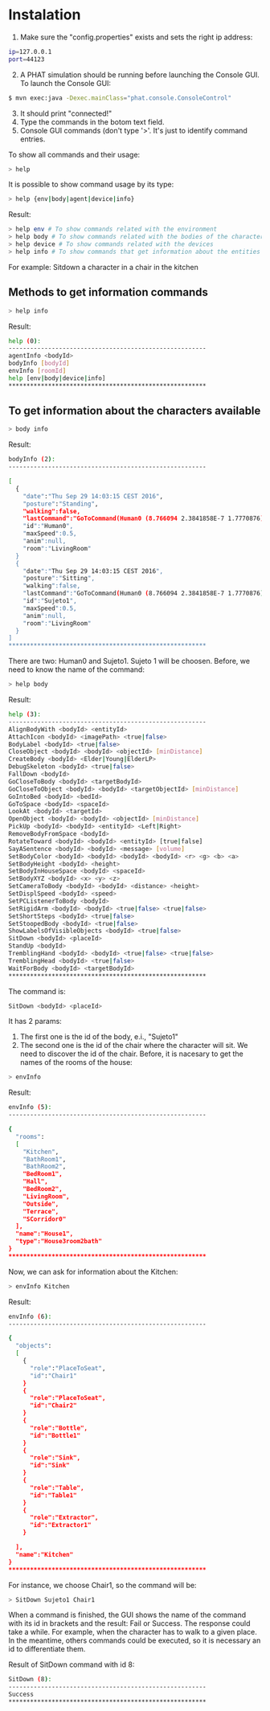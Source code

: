 # Instalation
1. Make sure the "config.properties" exists and sets the right ip address:
```bash
ip=127.0.0.1
port=44123
```
2. A PHAT simulation should be running before launching the Console GUI.
To launch the Console GUI:
```bash
$ mvn exec:java -Dexec.mainClass="phat.console.ConsoleControl"
```
3. It should print "connected!"
4. Type the commands in the botom text field.
5. Console GUI commands (don't type '>'. It's just to identify command entries.

To show all commands and their usage:
```bash
> help
```
It is possible to show command usage by its type:
```bash
> help {env|body|agent|device|info}
```
Result:
```bash
> help env # To show commands related with the environment
> help body # To show commands related with the bodies of the characters
> help device # To show commands related with the devices
> help info # To show commands that get information about the entities of the simulation
```
For example: Sitdown a character in a chair in the kitchen

## Methods to get information commands
```bash
> help info
```
Result:
```bash
help (0):
-------------------------------------------------------
agentInfo <bodyId>
bodyInfo [bodyId]
envInfo [roomId]
help [env|body|device|info]
*******************************************************
```
## To get information about the characters available
```bash
> body info
```
Result:
```bash
bodyInfo (2):
-------------------------------------------------------

[
  {
    "date":"Thu Sep 29 14:03:15 CEST 2016",
    "posture":"Standing",
    "walking":false,
    "lastCommand":"GoToCommand(Human0 (8.766094 2.3841858E-7 1.7770876))",
    "id":"Human0",
    "maxSpeed":0.5,
    "anim":null,
    "room":"LivingRoom"
  }
  {
    "date":"Thu Sep 29 14:03:15 CEST 2016",
    "posture":"Sitting",
    "walking":false,
    "lastCommand":"GoToCommand(Human0 (8.766094 2.3841858E-7 1.7770876))",
    "id":"Sujeto1",
    "maxSpeed":0.5,
    "anim":null,
    "room":"LivingRoom"
  }
]
*******************************************************
```
There are two: Human0 and Sujeto1. Sujeto 1 will be choosen. Before, we need to know the name of the command:
```bash
> help body
```
Result:
```bash
help (3):
-------------------------------------------------------
AlignBodyWith <bodyId> <entityId>
AttachIcon <bodyId> <imagePath> <true|false>
BodyLabel <bodyId> <true|false>
CloseObject <bodyId> <bodyId> <objectId> [minDistance]
CreateBody <bodyId> <Elder|Young|ElderLP>
DebugSkeleton <bodyId> <true|false>
FallDown <bodyId>
GoCloseToBody <bodyId> <targetBodyId>
GoCloseToObject <bodyId> <bodyId> <targetObjectId> [minDistance]
GoIntoBed <bodyId> <bedId>
GoToSpace <bodyId> <spaceId>
LookAt <bodyId> <targetId>
OpenObject <bodyId> <bodyId> <objectId> [minDistance]
PickUp <bodyId> <bodyId> <entityId> <Left|Right>
RemoveBodyFromSpace <bodyId>
RotateToward <bodyId> <bodyId> <entityId> [true|false]
SayASentence <bodyId> <bodyId> <message> [volume]
SetBodyColor <bodyId> <bodyId> <bodyId> <bodyId> <r> <g> <b> <a>
SetBodyHeight <bodyId> <height>
SetBodyInHouseSpace <bodyId> <spaceId>
SetBodyXYZ <bodyId> <x> <y> <z>
SetCameraToBody <bodyId> <bodyId> <distance> <height>
SetDisplSpeed <bodyId> <speed>
SetPCListenerToBody <bodyId>
SetRigidArm <bodyId> <bodyId> <true|false> <true|false>
SetShortSteps <bodyId> <true|false>
SetStoopedBody <bodyId> <true|false>
ShowLabelsOfVisibleObjects <bodyId> <true|false>
SitDown <bodyId> <placeId>
StandUp <bodyId>
TremblingHand <bodyId> <bodyId> <true|false> <true|false>
TremblingHead <bodyId> <true|false>
WaitForBody <bodyId> <targetBodyId>
*******************************************************
```
The command is: 
```bash
SitDown <bodyId> <placeId>
```
It has 2 params:
1. The first one is the id of the body, e.i., "Sujeto1"
2. The second one is the id of the chair where the character will sit.
We need to discover the id of the chair. Before, it is nacesary to get the names of the rooms of the house:
```bash
> envInfo
```
Result:
```bash
envInfo (5):
-------------------------------------------------------

{
  "rooms":
  [
    "Kitchen",
    "BathRoom1",
    "BathRoom2",
    "BedRoom1",
    "Hall",
    "BedRoom2",
    "LivingRoom",
    "Outside",
    "Terrace",
    "SCorridor0"
  ],
  "name":"House1",
  "type":"House3room2bath"
}
*******************************************************
```
Now, we can ask for information about the Kitchen:
```bash
> envInfo Kitchen
```
Result:
```bash
envInfo (6):
-------------------------------------------------------

{
  "objects":
  [
    {
      "role":"PlaceToSeat",
      "id":"Chair1"
    }
    {
      "role":"PlaceToSeat",
      "id":"Chair2"
    }
    {
      "role":"Bottle",
      "id":"Bottle1"
    }
    {
      "role":"Sink",
      "id":"Sink"
    }
    {
      "role":"Table",
      "id":"Table1"
    }
    {
      "role":"Extractor",
      "id":"Extractor1"
    }

  ],
  "name":"Kitchen"
}
*******************************************************
```

For instance, we choose Chair1, so the command will be:
```bash
> SitDown Sujeto1 Chair1
```
When a command is finished, the GUI shows the name of the command with its id in brackets and the result: Fail or Success.
The response could take a while. For example, when the character has to walk to a given place.
In the meantime, others commands could be executed, so it is necessary an id to differentiate them.

Result of SitDown command with id 8:
```bash
SitDown (8):
-------------------------------------------------------
Success
*******************************************************
```